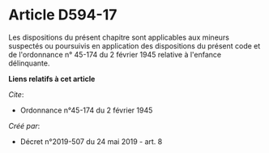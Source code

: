 # Article D594-17

Les dispositions du présent chapitre sont applicables aux mineurs suspectés ou poursuivis en application des dispositions du
présent code et de l'ordonnance n° 45-174 du 2 février 1945 relative à l'enfance délinquante.

**Liens relatifs à cet article**

_Cite_:

  - Ordonnance n°45-174 du 2 février 1945

_Créé par_:

  - Décret n°2019-507 du 24 mai 2019 - art. 8
